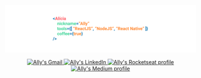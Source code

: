 <p align="center">
  <img src="./GitHub.png" />
</p>

<p align="center">
  <a href="mailto:foureauxally@gmail.com">
    <img src="https://img.shields.io/badge/-Gmail-c14438?style=flat-square&logo=Gmail&logoColor=3f72af&color=112d4e&link=mailto:foureauxally@gmail.com" alt="Ally's Gmail" />
  </a>
  <a href="https://www.linkedin.com/in/al%C3%ADcia-foureaux-7099a41b0/">
    <img src="https://img.shields.io/badge/-Linkedin-6633cc?style=flat-square&logo=Linkedin&logoColor=3f72af&color=112d4e&link=https://github.com/allyfx" alt="Ally's LinkedIn" />
  </a>
  <a href="https://app.rocketseat.com.br/me/alicia-foureaux-06068">
    <img src="https://img.shields.io/badge/-RocketSeat-6633cc?style=flat-square&logoColor=white&color=112d4e&link=https://app.rocketseat.com.br/me/alicia-foureaux-06068" alt="Ally's Rocketseat profile" />
  </a>
  <a href="https://allyfx.medium.com/">
    <img src="https://img.shields.io/badge/-Medium-6633cc?style=flat-square&color=112d4e&link=https://allyfx.medium.com/" alt="Ally's Medium profile" />
  </a>
</p>
